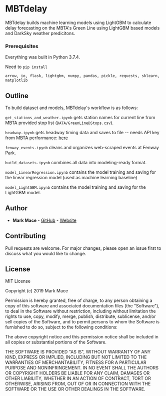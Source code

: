 # MBTdelay
MBTdelay builds machine learning models using LightGBM to calculate delay forecasting on the MBTA's Green Line using LightGBM based models and DarkSky weather predicitons. 


### Prerequisites

Everything was built in Python 3.7.4.

Need to ``pip install``

```
arrow, io, flask, lightgbm, numpy, pandas, pickle, requests, sklearn, matplotlib
```

## Outline

To build dataset and models, MBTdelay's workflow is as follows:

``get_stations_and_weather.ipynb`` gets station names for current line from MBTA provided stop list (``DATA/GreenLineDStops.csv``).

``headway.ipynb`` gets headway timing data and saves to file -- needs API key from MBTA performance: [here](https://www.mbta.com/developers/mbta-performance)

``fenway_events.ipynb`` cleans and organizes web-scraped events at Fenway Park.

``build_datasets.ipynb`` combines all data into modeling-ready format.

``model_LinearRegression.ipynb`` contains the model training and saving for the linear regression model (used as machine learning baseline)

``model_LightGBM.ipynb`` contains the model training and saving for the LightGBM model.

## Author
* **Mark Mace** - [GitHub](https://github.com/markfmace) - [Website](https://mbtdelay.xyz)

## Contributing
Pull requests are welcome. For major changes, please open an issue first to discuss what you would like to change.


## License
MIT License

Copyright (c) 2019 Mark Mace

Permission is hereby granted, free of charge, to any person obtaining a copy
of this software and associated documentation files (the "Software"), to deal
in the Software without restriction, including without limitation the rights
to use, copy, modify, merge, publish, distribute, sublicense, and/or sell
copies of the Software, and to permit persons to whom the Software is
furnished to do so, subject to the following conditions:

The above copyright notice and this permission notice shall be included in all
copies or substantial portions of the Software.

THE SOFTWARE IS PROVIDED "AS IS", WITHOUT WARRANTY OF ANY KIND, EXPRESS OR
IMPLIED, INCLUDING BUT NOT LIMITED TO THE WARRANTIES OF MERCHANTABILITY,
FITNESS FOR A PARTICULAR PURPOSE AND NONINFRINGEMENT. IN NO EVENT SHALL THE
AUTHORS OR COPYRIGHT HOLDERS BE LIABLE FOR ANY CLAIM, DAMAGES OR OTHER
LIABILITY, WHETHER IN AN ACTION OF CONTRACT, TORT OR OTHERWISE, ARISING FROM,
OUT OF OR IN CONNECTION WITH THE SOFTWARE OR THE USE OR OTHER DEALINGS IN THE
SOFTWARE.
